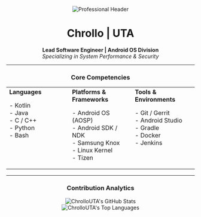 <!-- Header Section -->
<p align="center">
  <img src="URL_FOR_YOUR_HEADER_IMAGE" alt="Professional Header"/>
</p>

<h1 align="center">Chrollo | UTA</h1>
<p align="center">
  <strong>Lead Software Engineer | Android OS Division</strong>
  <br />
  <em>Specializing in System Performance & Security</em>
</p>

---

<!-- Core Competencies Section -->
<h3 align="center">Core Competencies</h3>
<table align="center">
  <tr>
    <td valign="top" width="33%">
      <strong>Languages</strong>
      <ul style="list-style-type: none; padding-left: 0;">
        <li>- Kotlin</li>
        <li>- Java</li>
        <li>- C / C++</li>
        <li>- Python</li>
        <li>- Bash</li>
      </ul>
    </td>
    <td valign="top" width="33%">
      <strong>Platforms & Frameworks</strong>
      <ul style="list-style-type: none; padding-left: 0;">
        <li>- Android OS (AOSP)</li>
        <li>- Android SDK / NDK</li>
        <li>- Samsung Knox</li>
        <li>- Linux Kernel</li>
        <li>- Tizen</li>
      </ul>
    </td>
    <td valign="top" width="33%">
      <strong>Tools & Environments</strong>
      <ul style="list-style-type: none; padding-left: 0;">
        <li>- Git / Gerrit</li>
        <li>- Android Studio</li>
        <li>- Gradle</li>
        <li>- Docker</li>
        <li>- Jenkins</li>
      </ul>
    </td>
  </tr>
</table>

---

<!-- GitHub Analytics Section -->
<h3 align="center">Contribution Analytics</h3>
<p align="center">
  <img src="https://github-readme-stats.vercel.app/api?username=ChrolloUTA&show_icons=true&theme=tokyonight&include_all_commits=true&count_private=true" alt="ChrolloUTA's GitHub Stats"/>
  <br/>
  <img src="https://github-readme-stats.vercel.app/api/top-langs/?username=ChrolloUTA&layout=compact&langs_count=8&theme=tokyonight" alt="ChrolloUTA's Top Languages"/>
</p>
